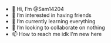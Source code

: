 - 👋 Hi, I’m @Sam14204
- 👀 I’m interested in having friends
- 🌱 I’m currently learning everything
- 💞️ I’m looking to collaborate on nothing
- 📫 How to reach me idk I'm new here


<!---
Sam14204/Sam14204 is a ✨ special ✨ repository because its `README.md` (this file) appears on your GitHub profile.
You can click the Preview link to take a look at your changes.
--->
